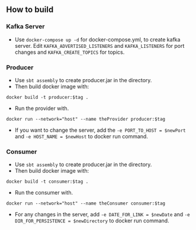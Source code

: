 ## How to build

### Kafka Server

- Use `docker-compose up -d` for docker-compose.yml, to create kafka server. Edit `KAFKA_ADVERTISED_LISTENERS` and `KAFKA_LISTENERS` for port changes and `KAFKA_CREATE_TOPICS` for topics.

### Producer

- Use `sbt assembly` to create producer.jar in the directory.
- Then build docker image with:
```
docker build -t producer:$tag .
```
- Run the provider with.
```
docker run --network="host" --name theProvider producer:$tag
```
- If you want to change the server, add the `-e PORT_TO_HOST = $newPort` and `-e HOST_NAME = $newHost` to docker run command.

### Consumer
- Use `sbt assembly` to create producer.jar in the directory.
- Then build docker image with:
```
docker build -t consumer:$tag .
```
- Run the consumer with.
```
docker run --network="host" --name theConsumer consumer:$tag
```
- For any changes in the server, add `-e DATE_FOR_LINK = $newDate` and `-e DIR_FOR_PERSISTENCE = $newDirectory` to docker run command.
